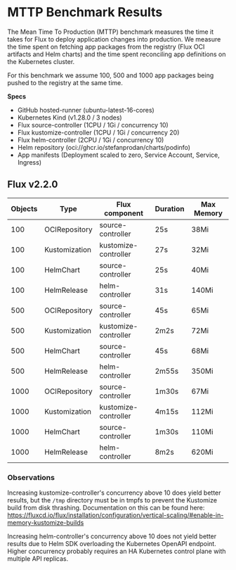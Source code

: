 # MTTP Benchmark Results

The Mean Time To Production (MTTP) benchmark measures the time it takes for
Flux to deploy application changes into production. We measure the time spent
on fetching app packages from the registry (Flux OCI artifacts and Helm charts)
and the time spent reconciling app definitions on the Kubernetes cluster.

For this benchmark we assume 100, 500 and 1000 app packages being pushed to the
registry at the same time.

**Specs**

- GitHub hosted-runner (ubuntu-latest-16-cores)
- Kubernetes Kind (v1.28.0 / 3 nodes)
- Flux source-controller (1CPU / 1Gi / concurrency 10)
- Flux kustomize-controller (1CPU / 1Gi / concurrency 20)
- Flux helm-controller (2CPU / 1Gi / concurrency 10)
- Helm repository (oci://ghcr.io/stefanprodan/charts/podinfo)
- App manifests (Deployment scaled to zero, Service Account, Service, Ingress)

## Flux v2.2.0

| Objects | Type          | Flux component       | Duration | Max Memory |
|---------|---------------|----------------------|----------|------------|
| 100     | OCIRepository | source-controller    | 25s      | 38Mi       |
| 100     | Kustomization | kustomize-controller | 27s      | 32Mi       |
| 100     | HelmChart     | source-controller    | 25s      | 40Mi       |
| 100     | HelmRelease   | helm-controller      | 31s      | 140Mi      |
| 500     | OCIRepository | source-controller    | 45s      | 65Mi       |
| 500     | Kustomization | kustomize-controller | 2m2s     | 72Mi       |
| 500     | HelmChart     | source-controller    | 45s      | 68Mi       |
| 500     | HelmRelease   | helm-controller      | 2m55s    | 350Mi      |
| 1000    | OCIRepository | source-controller    | 1m30s    | 67Mi       |
| 1000    | Kustomization | kustomize-controller | 4m15s    | 112Mi      |
| 1000    | HelmChart     | source-controller    | 1m30s    | 110Mi      |
| 1000    | HelmRelease   | helm-controller      | 8m2s     | 620Mi      |

### Observations

Increasing kustomize-controller's concurrency above 10 does yield better
results, but the `/tmp` directory must be in tmpfs to prevent the Kustomize
build from disk thrashing. Documentation on this can be found here:
https://fluxcd.io/flux/installation/configuration/vertical-scaling/#enable-in-memory-kustomize-builds

Increasing helm-controller's concurrency above 10 does not yield better
results due to Helm SDK overloading the Kubernetes OpenAPI endpoint.
Higher concurrency probably requires an HA Kubernetes control plane with
multiple API replicas.
